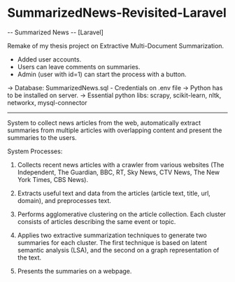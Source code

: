 # SummarizedNews-Revisited-Laravel

-- Summarized News -- [Laravel]

Remake of my thesis project on Extractive Multi-Document Summarization.

+ Added user accounts. 
+ Users can leave comments on summaries.
+ Admin (user with id=1) can start the process with a button.


-> Database: SummarizedNews.sql - Credentials on .env file
-> Python has to be installed on server.
-> Essential python libs: scrapy, scikit-learn, nltk, networkx, mysql-connector

---------------------------------------------------------------------

System to collect news articles from the web,
automatically extract summaries from multiple articles with overlapping content
and present the summaries to the users.

System Processes:
1. Collects recent news articles with a crawler from various websites (The Independent, The Guardian, BBC, RT, Sky News, CTV News, The New York Times, CBS News).

2. Extracts useful text and data from the articles (article text, title, url, domain), and preprocesses text.

3. Performs agglomerative clustering on the article collection. Each cluster consists of articles describing the same event or topic.

4. Applies two extractive summarization techniques to generate two summaries for each cluster.
The first technique is based on latent semantic analysis (LSA), and the second on a graph representation of the text.

5. Presents the summaries on a webpage.

